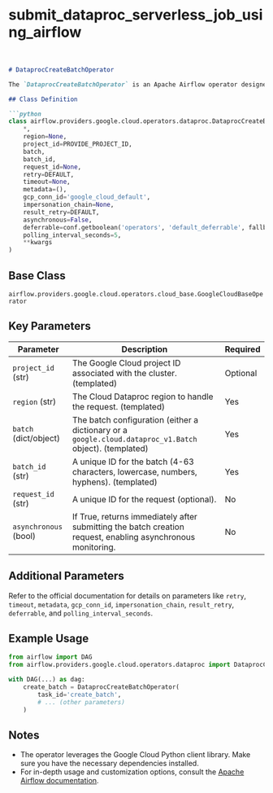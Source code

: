 # submit_dataproc_serverless_job_using_airflow
<br>



```markdown
# DataprocCreateBatchOperator

The `DataprocCreateBatchOperator` is an Apache Airflow operator designed to streamline the creation of batch workloads within Google Cloud Dataproc.

## Class Definition

```python
class airflow.providers.google.cloud.operators.dataproc.DataprocCreateBatchOperator(
    *,
    region=None,
    project_id=PROVIDE_PROJECT_ID,
    batch,
    batch_id,
    request_id=None,
    retry=DEFAULT,
    timeout=None,
    metadata=(),
    gcp_conn_id='google_cloud_default',
    impersonation_chain=None,
    result_retry=DEFAULT,
    asynchronous=False,
    deferrable=conf.getboolean('operators', 'default_deferrable', fallback=False),
    polling_interval_seconds=5,
    **kwargs
)
```

## Base Class

`airflow.providers.google.cloud.operators.cloud_base.GoogleCloudBaseOperator`

## Key Parameters

| Parameter               | Description                                                                                             | Required |
|-------------------------|---------------------------------------------------------------------------------------------------------|----------|
| `project_id` (str)      | The Google Cloud project ID associated with the cluster. (templated)                                    | Optional |
| `region` (str)          | The Cloud Dataproc region to handle the request. (templated)                                            | Yes      |
| `batch` (dict/object)   | The batch configuration (either a dictionary or a `google.cloud.dataproc_v1.Batch` object). (templated) | Yes      |
| `batch_id` (str)        | A unique ID for the batch (4-63 characters, lowercase, numbers, hyphens). (templated)                    | Yes      |
| `request_id` (str)      | A unique ID for the request (optional).                                                                 | No       |
| `asynchronous` (bool)   | If True, returns immediately after submitting the batch creation request, enabling asynchronous monitoring. | No       |

## Additional Parameters

Refer to the official documentation for details on parameters like `retry`, `timeout`, `metadata`, `gcp_conn_id`, `impersonation_chain`, `result_retry`, `deferrable`, and `polling_interval_seconds`.

## Example Usage

```python
from airflow import DAG
from airflow.providers.google.cloud.operators.dataproc import DataprocCreateBatchOperator

with DAG(...) as dag:
    create_batch = DataprocCreateBatchOperator(
        task_id='create_batch',
        # ... (other parameters)
    )
```

## Notes

- The operator leverages the Google Cloud Python client library. Make sure you have the necessary dependencies installed.
- For in-depth usage and customization options, consult the [Apache Airflow documentation](https://airflow.apache.org/).
```

